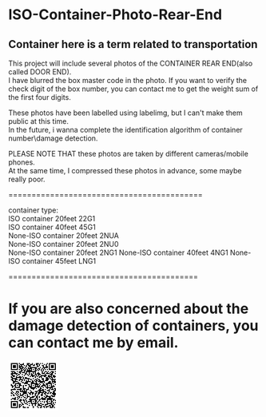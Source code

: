 # ISO-Container-Photo-Rear-End
## Container here is a term related to transportation

This project will include several photos of the CONTAINER REAR END(also called DOOR END).  
I have blurred the box master code in the photo. If you want to verify the check digit of the box number, you can contact me to get the weight sum of the first four digits.  
  
These photos have been labelled using labelimg, but I can't make them public at this time.  
In the future, i wanna complete the identification algorithm of container number\damage detection.  

PLEASE NOTE THAT these photos are taken by different cameras/mobile phones.   
At the same time, I compressed these photos in advance, some maybe really poor.  

==========================================

container type:   
    ISO container       20feet 22G1  
    ISO container       40feet 45G1  
    None-ISO container  20feet 2NUA  
    None-ISO container  20feet 2NU0  
    None-ISO container  20feet 2NG1
    None-ISO container  40feet 4NG1
    None-ISO container  45feet LNG1
    
=========================================   

 # If you are also concerned about the damage detection of containers, you can contact me by email.
 ![image](https://github.com/zrazerx/information/blob/main/setting_qrcode_card.jpg)

 

   
